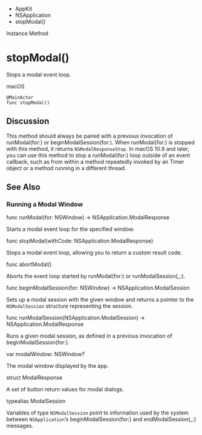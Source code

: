 

- AppKit
- NSApplication
-  stopModal() 

Instance Method

# stopModal()

Stops a modal event loop.

macOS

``` source
@MainActor
func stopModal()
```

## Discussion

This method should always be paired with a previous invocation of runModal(for:) or beginModalSession(for:). When runModal(for:) is stopped with this method, it returns `NSModalResponseStop`. In macOS 10.9 and later, you can use this method to stop a runModal(for:) loop outside of an event callback, such as from within a method repeatedly invoked by an Timer object or a method running in a different thread.

## See Also

### Running a Modal Window

func runModal(for: NSWindow) -> NSApplication.ModalResponse

Starts a modal event loop for the specified window.

func stopModal(withCode: NSApplication.ModalResponse)

Stops a modal event loop, allowing you to return a custom result code.

func abortModal()

Aborts the event loop started by runModal(for:) or runModalSession(_:).

func beginModalSession(for: NSWindow) -> NSApplication.ModalSession

Sets up a modal session with the given window and returns a pointer to the `NSModalSession` structure representing the session.

func runModalSession(NSApplication.ModalSession) -> NSApplication.ModalResponse

Runs a given modal session, as defined in a previous invocation of beginModalSession(for:).

var modalWindow: NSWindow?

The modal window displayed by the app.

struct ModalResponse

A set of button return values for modal dialogs.

typealias ModalSession

Variables of type `NSModalSession` point to information used by the system between `NSApplication`’s beginModalSession(for:) and endModalSession(_:) messages.

